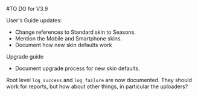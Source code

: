 #TO DO for V3.9

User's Guide updates:
 - Change references to Standard skin to Seasons.
 - Mention the Mobile and Smartphone skins.
 - Document how new skin defaults work

Upgrade guide
 - Document upgrade process for new skin defaults.
 
Root level `log_success` and `log_failure` are now documented. They should work for reports,
but how about other things, in particular the uploaders?
